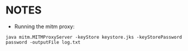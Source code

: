 NOTES
=====

* Running the mitm proxy:

`java mitm.MITMProxyServer -keyStore keystore.jks -keyStorePassword password -outputFile log.txt`
